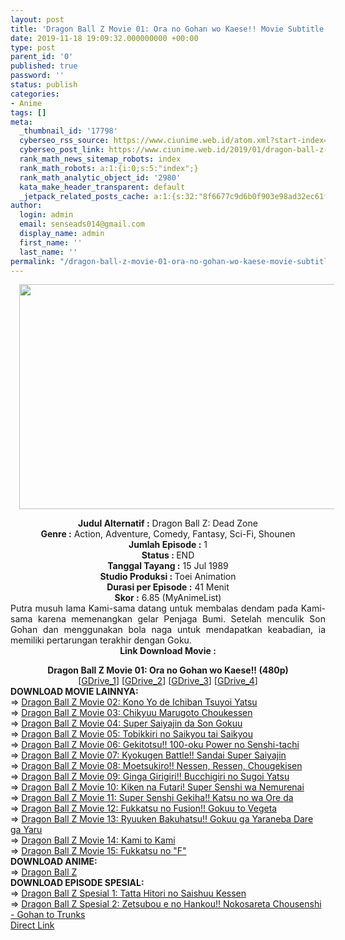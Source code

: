 ```yaml
---
layout: post
title: 'Dragon Ball Z Movie 01: Ora no Gohan wo Kaese!! Movie Subtitle Indonesia'
date: 2019-11-18 19:09:32.000000000 +00:00
type: post
parent_id: '0'
published: true
password: ''
status: publish
categories:
- Anime
tags: []
meta:
  _thumbnail_id: '17798'
  cyberseo_rss_source: https://www.ciunime.web.id/atom.xml?start-index=3001&max-results=150
  cyberseo_post_link: https://www.ciunime.web.id/2019/01/dragon-ball-z-movie-01-ora-no-gohan-wo.html
  rank_math_news_sitemap_robots: index
  rank_math_robots: a:1:{i:0;s:5:"index";}
  rank_math_analytic_object_id: '2980'
  kata_make_header_transparent: default
  _jetpack_related_posts_cache: a:1:{s:32:"8f6677c9d6b0f903e98ad32ec61f8deb";a:2:{s:7:"expires";i:1663089845;s:7:"payload";a:0:{}}}
author:
  login: admin
  email: senseads014@gmail.com
  display_name: admin
  first_name: ''
  last_name: ''
permalink: "/dragon-ball-z-movie-01-ora-no-gohan-wo-kaese-movie-subtitle-indonesia/"
---
```

<div class="separator" style="clear: both; text-align: center;"><a href="https://1.bp.blogspot.com/-t3NZjZtyHR8/XElygBRXnqI/AAAAAAAAINg/WJvluFQY_lQuvctMPsEepbT91fj0SOj4ACLcBGAs/s1600/Dragon%2BBall%2BZ%2BMovie%2B01%2B-%2BOra%2Bno%2BGohan%2Bwo%2BKaese%2521%2521.jpg" imageanchor="1" style="margin-left: 1em; margin-right: 1em;"><img border="0" data-original-height="720" data-original-width="1280" height="360" src="{{ site.baseurl }}/assets/2019/11/Dragon%2BBall%2BZ%2BMovie%2B01%2B-%2BOra%2Bno%2BGohan%2Bwo%2BKaese%2521%2521.jpg" width="640" /></a></div>
<p>
<div style="text-align: center;"><b>Judul</b><b><b> Alternatif</b> :</b> Dragon Ball Z: Dead Zone</div>
<div style="text-align: center;"><b><b>Genre :</b></b> Action, Adventure, Comedy, Fantasy, Sci-Fi, Shounen</div>
<div style="text-align: center;"><b>Jumlah Episode :</b> 1<br /><b>Status :&nbsp;</b>END<br /><b>Tanggal Tayang :</b> 15 Jul 1989<br /><b>Studio Produksi : </b>Toei Animation<br /><b>Durasi per Episode :</b> 41 Menit</div>
<div style="text-align: center;"><b>Skor :</b> 6.85 (MyAnimeList)</div>
<div style="text-align: center;"></div>
<div style="text-align: justify;">Putra musuh lama Kami-sama datang untuk membalas dendam pada Kami-sama karena memenangkan gelar Penjaga Bumi. Setelah menculik Son Gohan dan menggunakan bola naga untuk mendapatkan keabadian, ia memiliki pertarungan terakhir dengan Goku.</div>
<div style="text-align: justify;"></div>
<div style="text-align: justify;"></div>
<div style="text-align: center;"><b>Link Download Movie :</b></div>
<p>
<div style="text-align: center;"><b>Dragon Ball Z Movie 01: Ora no Gohan wo Kaese!! (480p)</b><br />[<a href="https://drive.google.com/uc?id=1XVBgNIiXrmNiEq-ka3bvrYBZZDg-t_mU" target="_blank" rel="noopener">GDrive_1</a>] [<a href="https://drive.google.com/uc?id=1Nq7oHbCd8BOwAfI6q2QNKXy4oKtqFER1" target="_blank" rel="noopener">GDrive_2</a>] [<a href="https://drive.google.com/uc?export=download&amp;id=1LXBz2bCCT9vT7juqn3aFhIEJerNtm1rc" target="_blank" rel="noopener">GDrive_3</a>]&nbsp;[<a href="https://drive.google.com/uc?export=download&amp;id=0B79eFtsph9oAUTYwcUUxZE1OVlU" target="_blank" rel="noopener">GDrive_4</a>]
<div style="text-align: left;"></div>
<div style="text-align: left;"></div>
<div style="text-align: left;"><b>DOWNLOAD MOVIE LAINNYA:</b></div>
<div style="text-align: left;"></div>
<div style="text-align: left;">
<div style="text-align: left;">=&gt;&nbsp;<a href="https://www.ciunime.web.id/2019/01/dragon-ball-z-movie-02-kono-yo-de.html" target="_blank" rel="noopener">Dragon Ball Z Movie 02: Kono Yo de Ichiban Tsuyoi Yatsu</a></div>
<div style="text-align: left;">=&gt;&nbsp;<a href="https://www.ciunime.web.id/2019/01/dragon-ball-z-movie-03-chikyuu-marugoto.html" target="_blank" rel="noopener">Dragon Ball Z Movie 03: Chikyuu Marugoto Choukessen</a></div>
<div style="text-align: left;">=&gt;&nbsp;<a href="https://www.ciunime.web.id/2019/01/dragon-ball-z-movie-04-super-saiyajin.html" target="_blank" rel="noopener">Dragon Ball Z Movie 04: Super Saiyajin da Son Gokuu</a></div>
<div style="text-align: left;">=&gt;&nbsp;<a href="https://www.ciunime.web.id/2019/01/dragon-ball-z-movie-05-tobikkiri-no.html" target="_blank" rel="noopener">Dragon Ball Z Movie 05: Tobikkiri no Saikyou tai Saikyou</a></div>
<div style="text-align: left;">=&gt;&nbsp;<a href="https://www.ciunime.web.id/2019/01/dragon-ball-z-movie-06-gekitotsu-100.html" target="_blank" rel="noopener">Dragon Ball Z Movie 06: Gekitotsu!! 100-oku Power no Senshi-tachi</a></div>
<div style="text-align: left;">=&gt;&nbsp;<a href="https://www.ciunime.web.id/2019/01/dragon-ball-z-movie-07-kyokugen-battle.html" target="_blank" rel="noopener">Dragon Ball Z Movie 07: Kyokugen Battle!! Sandai Super Saiyajin</a></div>
<div style="text-align: left;">=&gt;&nbsp;<a href="https://www.ciunime.web.id/2019/01/dragon-ball-z-movie-08-moetsukiro.html" target="_blank" rel="noopener">Dragon Ball Z Movie 08: Moetsukiro!! Nessen, Ressen, Chougekisen</a></div>
<div style="text-align: left;">=&gt;&nbsp;<a href="https://www.ciunime.web.id/2019/01/dragon-ball-z-movie-09-ginga-girigiri.html" target="_blank" rel="noopener">Dragon Ball Z Movie 09: Ginga Girigiri!! Bucchigiri no Sugoi Yatsu</a></div>
<div style="text-align: left;">=&gt;&nbsp;<a href="https://www.ciunime.web.id/2019/01/dragon-ball-z-movie-10-kiken-na-futari.html" target="_blank" rel="noopener">Dragon Ball Z Movie 10: Kiken na Futari! Super Senshi wa Nemurenai</a></div>
<div style="text-align: left;">=&gt;&nbsp;<a href="https://www.ciunime.web.id/2019/01/dragon-ball-z-movie-11-super-senshi.html" target="_blank" rel="noopener">Dragon Ball Z Movie 11: Super Senshi Gekiha!! Katsu no wa Ore da</a></div>
<div style="text-align: left;">=&gt;&nbsp;<a href="https://www.ciunime.web.id/2019/01/dragon-ball-z-movie-12-fukkatsu-no.html" target="_blank" rel="noopener">Dragon Ball Z Movie 12: Fukkatsu no Fusion!! Gokuu to Vegeta</a></div>
<div style="text-align: left;">=&gt;&nbsp;<a href="https://www.ciunime.web.id/2019/01/dragon-ball-z-movie-13-ryuuken.html" target="_blank" rel="noopener">Dragon Ball Z Movie 13: Ryuuken Bakuhatsu!! Gokuu ga Yaraneba Dare ga Yaru</a></div>
<div style="text-align: left;">=&gt;&nbsp;<a href="https://www.ciunime.web.id/2019/01/dragon-ball-z-movie-14-kami-to-kami.html" target="_blank" rel="noopener">Dragon Ball Z Movie 14: Kami to Kami</a></div>
<div style="text-align: left;">=&gt;&nbsp;<a href="https://www.ciunime.web.id/2019/01/dragon-ball-z-movie-15-fukkatsu-no-f.html" target="_blank" rel="noopener">Dragon Ball Z Movie 15: Fukkatsu no "F"</a></div>
</div>
<div style="text-align: left;"></div>
<div style="text-align: left;">
<div style="text-align: left;"><b>DOWNLOAD ANIME:</b></div>
<div style="text-align: left;"></div>
<div style="text-align: left;">=&gt;&nbsp;<a href="https://www.ciunime.web.id/2019/04/dragon-ball-z-episode-001-291-end-batch.html" target="_blank" rel="noopener">Dragon Ball Z</a></div>
<div style="text-align: left;"></div>
<div style="text-align: left;"></div>
<div style="text-align: left;"><b>DOWNLOAD EPISODE SPESIAL:</b></div>
<div style="text-align: left;"></div>
<div style="text-align: left;">
<div style="text-align: left;">=&gt;&nbsp;<a href="https://www.ciunime.web.id/2019/08/dragon-ball-z-spesial-1-tatta-hitori-no.html" target="_blank" rel="noopener">Dragon Ball Z Spesial 1: Tatta Hitori no Saishuu Kessen</a></div>
<div style="text-align: left;">=&gt;&nbsp;<a href="https://www.ciunime.web.id/2019/08/dragon-ball-z-spesial-2-zetsubou-e-no.html" target="_blank" rel="noopener">Dragon Ball Z Spesial 2: Zetsubou e no Hankou!! Nokosareta Chousenshi - Gohan to Trunks</a></div>
</div>
<div style="text-align: left;"></div>
<div style="text-align: left;">
<div style="text-align: left;"></div>
</div>
</div>
</div>
<link rel="stylesheet" href="https://cdnjs.cloudflare.com/ajax/libs/font-awesome/4.7.0/css/font-awesome.min.css" />
<div class="divbtn"> <a href="https://handymansurrender.com/fihup8buzv?key=94550f7ce39444073321dde3b8782f97" class="btn"><i class="fa fa-download"></i> Direct Link</a> </div>
